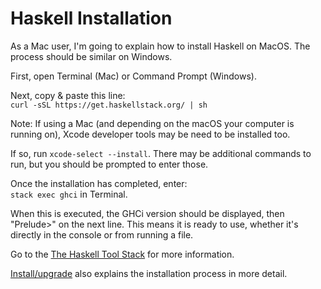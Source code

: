 # Haskell Installation
As a Mac user, I'm going to explain how to install Haskell on MacOS. The process should be similar on Windows.

First, open Terminal (Mac) or Command Prompt (Windows).

Next, copy & paste this line:  
` curl -sSL https://get.haskellstack.org/ | sh `

Note: If using a Mac (and depending on the macOS your computer is running on), Xcode developer tools may be need to be installed too.

If so, run ` xcode-select --install `. There may be additional commands to run, but you should be prompted to enter those.

Once the installation has completed, enter:  
` stack exec ghci ` in Terminal.

When this is executed, the GHCi version should be displayed, then "Prelude>" on the next line. This means it is ready to use, whether it's directly in the console or from running a file.

Go to the [The Haskell Tool Stack](https://docs.haskellstack.org/en/stable/README/) for more information.

[Install/upgrade](https://docs.haskellstack.org/en/stable/install_and_upgrade/) also explains the installation process in more detail.
